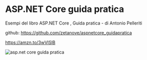 # ASP.NET Core guida pratica
Esempi del libro ASP.NET Core , Guida pratica - di Antonio Pelleriti

github: https://github.com/zetanove/aspnetcore_guidapratica

https://amzn.to/3wVlSlB

![asp.net core guida pratica]([https://i0.wp.com/antoniopelleriti.it/wp-content/uploads/2022/05/cover-aspnet-core.jpg?resize=400%2C500&ssl=1])
